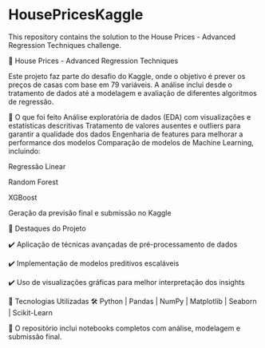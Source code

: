 # HousePricesKaggle
This repository contains the solution to the House Prices - Advanced Regression Techniques challenge.

🏡 House Prices - Advanced Regression Techniques

Este projeto faz parte do desafio do Kaggle, onde o objetivo é prever os preços de casas com base em 79 variáveis. A análise inclui desde o tratamento de dados até a modelagem e avaliação de diferentes algoritmos de regressão.

🔹 O que foi feito
Análise exploratória de dados (EDA) com visualizações e estatísticas descritivas
Tratamento de valores ausentes e outliers para garantir a qualidade dos dados
Engenharia de features para melhorar a performance dos modelos
Comparação de modelos de Machine Learning, incluindo:

Regressão Linear

Random Forest

XGBoost

Geração da previsão final e submissão no Kaggle

🔹 Destaques do Projeto

✔️ Aplicação de técnicas avançadas de pré-processamento de dados

✔️ Implementação de modelos preditivos escaláveis

✔️ Uso de visualizações gráficas para melhor interpretação dos insights

🔹 Tecnologias Utilizadas
🛠 Python | Pandas | NumPy | Matplotlib | Seaborn | Scikit-Learn

📂 O repositório inclui notebooks completos com análise, modelagem e submissão final.
